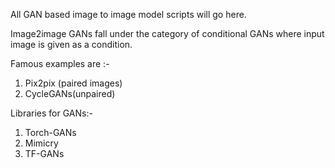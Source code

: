 All GAN based image to image model scripts will go here.

Image2image GANs fall under the category of conditional GANs where input image is given as a condition.

Famous examples are :- 
1. Pix2pix (paired images)
2. CycleGANs(unpaired)	

Libraries for GANs:-
1. Torch-GANs
2. Mimicry
3. TF-GANs

